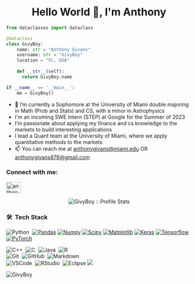 <h1 align="center">Hello World 👋, I'm Anthony</h1>

```python
from dataclasses import dataclass

@dataclass
class GivyBoy:
    name: str = "Anthony Givans"
    username: str = "GivyBoy"
    location = "FL, USA"
    
    def __str__(self):
      return GivyBoy.name

if __name__ == '__main__':
    me = GivyBoy()
```

- 🌱 I’m currently a Sophomore at the University of Miami double majoring in Math (Prob and Stats) and CS, with a minor in Astrophysics
- I'm an incoming SWE Intern (STEP) at Google for the Summer of 2023
- I’m passionate about applying my finance and cs knowledge to the markets to build interesting applications
- I lead a Quant team at the University of Miami, where we apply quantitative methods to the markets
- 📫 You can reach me at anthonygivans@miami.edu OR anthonygivans876@gmail.com

<h3 align="left">Connect with me:</h3>
<p align="left">
<a href="https://www.linkedin.com/in/anthonygivans/" target="blank"><img align="center" src="https://raw.githubusercontent.com/rahuldkjain/github-profile-readme-generator/master/src/images/icons/Social/linked-in-alt.svg" alt="anthony-givans" height="30" width="40" /></a>
</p>

<p align="center"><img src="https://github-readme-stats.vercel.app/api?username=GivyBoy&show_icons=true&theme=synthwave" alt="GivyBoy :: Profile Stats" /></p>

### 🛠 &nbsp;Tech Stack

![Python](https://img.shields.io/badge/-Python-05122A?style=flat&logo=python)&nbsp;
  [![Pandas](https://img.shields.io/badge/-Pandas-150458?style=flat&logo=Pandas&link=https://github.com/Quananhle/Python-AWS-TradingAI)](https://github.com/Quananhle/Python-AWS-TradingAI)
  [![Numpy](https://img.shields.io/badge/-Numpy-lightgray?style=flat&logo=Numpy&logoColor=white&link=https://github.com/Quananhle/Python-AWS-TradingAI)](https://github.com/Quananhle/Python-AWS-TradingAI)
  [![Scipy](https://img.shields.io/badge/-Scipy-blue?style=flat&logo=Scipy&logoColor=white&link=https://github.com/Quananhle/Python-AWS-TradingAI)](https://github.com/Quananhle/Python-AWS-TradingAI)
  [![Matplotlib](https://img.shields.io/badge/-Matplotlib-black?style=flat&logo=Matplotlib&logoColor=white&link=https://github.com/Quananhle/Python-AWS-TradingAI)](https://github.com/Quananhle/Python-AWS-TradingAI)
  [![Keras](https://img.shields.io/badge/-Keras-D00000?style=flat&logo=Keras&link=https://github.com/Quananhle/Python-AWS-TradingAI)](https://github.com/Quananhle/Python-AWS-TradingAI)
  [![Tensorflow](https://img.shields.io/badge/-Tensorflow-gray?style=flat&logo=tensorflow&link=https://github.com/Quananhle/Python-AWS-TradingAI)](https://github.com/Quananhle/Python-AWS-TradingAI) 
  [![PyTorch](https://img.shields.io/badge/-PyTorch-EE4C2C?style=flat&logo=PyTorch&logoColor=white&link=https://github.com/Quananhle/Python-AWS-TradingAI)](https://github.com/Quananhle/Python-AWS-TradingAI)

![C++](https://img.shields.io/badge/-C++-05122A?style=flat&logo=cpp)&nbsp;
![C](https://img.shields.io/badge/-C-05122A?style=flat&logo=C)&nbsp;
![Java](https://img.shields.io/badge/-Java-05122A?style=flat&logo=Java&logoColor=FFA518)&nbsp;
![R](https://img.shields.io/badge/-R-05122A?style=flat&logo=R&logoColor=276DC3)\
![Git](https://img.shields.io/badge/-Git-05122A?style=flat&logo=git)&nbsp;
![GitHub](https://img.shields.io/badge/-GitHub-05122A?style=flat&logo=github)&nbsp;
![Markdown](https://img.shields.io/badge/-Markdown-05122A?style=flat&logo=markdown)\
![VSCode](https://img.shields.io/badge/-Visual%20Studio%20Code-05122A?style=flat&logo=visual-studio-code&logoColor=007ACC)&nbsp;
![RStudio](https://img.shields.io/badge/-RStudio-05122A?style=flat&logo=rstudio)&nbsp;
![Eclipse](https://img.shields.io/badge/-Eclipse-05122A?style=flat&logo=eclipse-ide&logoColor=2C2255)
<img src="http://img.shields.io/badge/-Heroku-430098?style=flat&logo=heroku&logoColor=white">


<p align="left"> <img src="https://komarev.com/ghpvc/?username=GivyBoy&label=Profile%20views&color=0e75b6&style=flat" alt="GivyBoy" /> </p>

<!---
GivyBoy/GivyBoy is a ✨ special ✨ repository because its `README.md` (this file) appears on your GitHub profile.
You can click the Preview link to take a look at your changes.
--->
